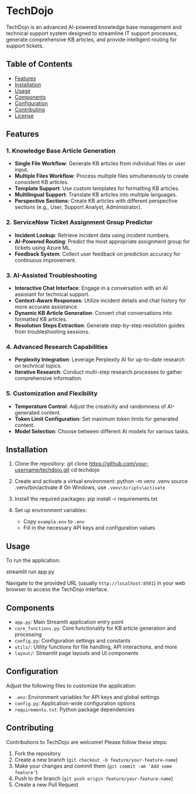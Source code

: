 # TechDojo

TechDojo is an advanced AI-powered knowledge base management and technical support system designed to streamline IT support processes, generate comprehensive KB articles, and provide intelligent routing for support tickets.

## Table of Contents

- [Features](#features)
- [Installation](#installation)
- [Usage](#usage)
- [Components](#components)
- [Configuration](#configuration)
- [Contributing](#contributing)
- [License](#license)

## Features

### 1. Knowledge Base Article Generation

- **Single File Workflow**: Generate KB articles from individual files or user input.
- **Multiple Files Workflow**: Process multiple files simultaneously to create consistent KB articles.
- **Template Support**: Use custom templates for formatting KB articles.
- **Multilingual Support**: Translate KB articles into multiple languages.
- **Perspective Sections**: Create KB articles with different perspective sections (e.g., User, Support Analyst, Administrator).

### 2. ServiceNow Ticket Assignment Group Predictor

- **Incident Lookup**: Retrieve incident data using incident numbers.
- **AI-Powered Routing**: Predict the most appropriate assignment group for tickets using Azure ML.
- **Feedback System**: Collect user feedback on prediction accuracy for continuous improvement.

### 3. AI-Assisted Troubleshooting

- **Interactive Chat Interface**: Engage in a conversation with an AI assistant for technical support.
- **Context-Aware Responses**: Utilize incident details and chat history for more accurate assistance.
- **Dynamic KB Article Generation**: Convert chat conversations into formatted KB articles.
- **Resolution Steps Extraction**: Generate step-by-step resolution guides from troubleshooting sessions.

### 4. Advanced Research Capabilities

- **Perplexity Integration**: Leverage Perplexity AI for up-to-date research on technical topics.
- **Iterative Research**: Conduct multi-step research processes to gather comprehensive information.

### 5. Customization and Flexibility

- **Temperature Control**: Adjust the creativity and randomness of AI-generated content.
- **Token Limit Configuration**: Set maximum token limits for generated content.
- **Model Selection**: Choose between different AI models for various tasks.

## Installation

1. Clone the repository:
   git clone https://github.com/your-username/techdojo.git
   cd techdojo

2. Create and activate a virtual environment:
   python -m venv .venv
   source .venv/bin/activate  # On Windows, use `.venv\Scripts\activate`

3. Install the required packages:
   pip install -r requirements.txt

4. Set up environment variables:
   - Copy `example.env` to `.env`
   - Fill in the necessary API keys and configuration values

## Usage

To run the application:

streamlit run app.py

Navigate to the provided URL (usually `http://localhost:8501`) in your web browser to access the TechDojo interface.

## Components

- `app.py`: Main Streamlit application entry point
- `core_functions.py`: Core functionality for KB article generation and processing
- `config.py`: Configuration settings and constants
- `utils/`: Utility functions for file handling, API interactions, and more
- `layout/`: Streamlit page layouts and UI components

## Configuration

Adjust the following files to customize the application:

- `.env`: Environment variables for API keys and global settings
- `config.py`: Application-wide configuration options
- `requirements.txt`: Python package dependencies

## Contributing

Contributions to TechDojo are welcome! Please follow these steps:

1. Fork the repository
2. Create a new branch (`git checkout -b feature/your-feature-name`)
3. Make your changes and commit them (`git commit -am 'Add some feature'`)
4. Push to the branch (`git push origin feature/your-feature-name`)
5. Create a new Pull Request


